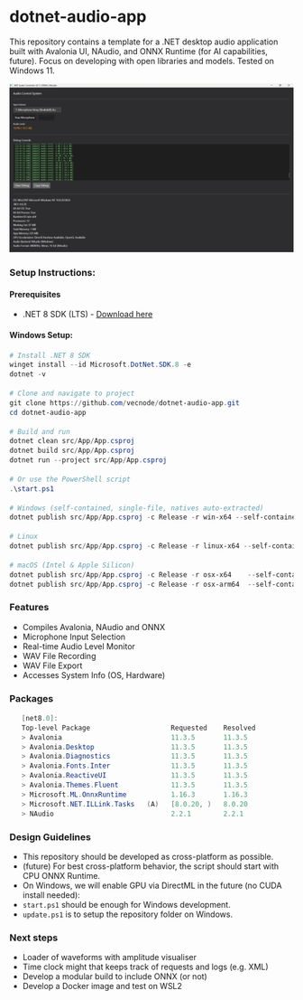 # dotnet-audio-app

This repository contains a template for a .NET desktop audio application built with Avalonia UI, NAudio, and ONNX Runtime (for AI capabilities, future). Focus on developing with open libraries and models. Tested on Windows 11.

![.NET Audio Controller Interface](./media/20250915.png)

### Setup Instructions:

#### Prerequisites
- .NET 8 SDK (LTS) - [Download here](https://dotnet.microsoft.com/download)


#### Windows Setup:
```powershell
# Install .NET 8 SDK
winget install --id Microsoft.DotNet.SDK.8 -e
dotnet -v

# Clone and navigate to project
git clone https://github.com/vecnode/dotnet-audio-app.git
cd dotnet-audio-app

# Build and run
dotnet clean src/App/App.csproj  
dotnet build src/App/App.csproj  
dotnet run --project src/App/App.csproj  

# Or use the PowerShell script
.\start.ps1 

# Windows (self-contained, single-file, natives auto-extracted)
dotnet publish src/App/App.csproj -c Release -r win-x64 --self-contained true

# Linux
dotnet publish src/App/App.csproj -c Release -r linux-x64 --self-contained true

# macOS (Intel & Apple Silicon)
dotnet publish src/App/App.csproj -c Release -r osx-x64    --self-contained true
dotnet publish src/App/App.csproj -c Release -r osx-arm64  --self-contained true

```


### Features

- Compiles Avalonia, NAudio and ONNX
- Microphone Input Selection
- Real-time Audio Level Monitor
- WAV File Recording
- WAV File Export
- Accesses System Info (OS, Hardware)


### Packages 

```powershell
   [net8.0]: 
   Top-level Package                    Requested    Resolved
   > Avalonia                           11.3.5       11.3.5
   > Avalonia.Desktop                   11.3.5       11.3.5
   > Avalonia.Diagnostics               11.3.5       11.3.5
   > Avalonia.Fonts.Inter               11.3.5       11.3.5
   > Avalonia.ReactiveUI                11.3.5       11.3.5
   > Avalonia.Themes.Fluent             11.3.5       11.3.5
   > Microsoft.ML.OnnxRuntime           1.16.3       1.16.3
   > Microsoft.NET.ILLink.Tasks   (A)   [8.0.20, )   8.0.20
   > NAudio                             2.2.1        2.2.1
```


### Design Guidelines

- This repository should be developed as cross-platform as possible.
- (future) For best cross-platform behavior, the script should start with CPU ONNX Runtime. 
- On Windows, we will enable GPU via DirectML in the future (no CUDA install needed):
- `start.ps1` should be enough for Windows development.
- `update.ps1` is to setup the repository folder on Windows.

### Next steps

- Loader of waveforms with amplitude visualiser
- Time clock might that keeps track of requests and logs (e.g. XML)
- Develop a modular build to include ONNX (or not)
- Develop a Docker image and test on WSL2

